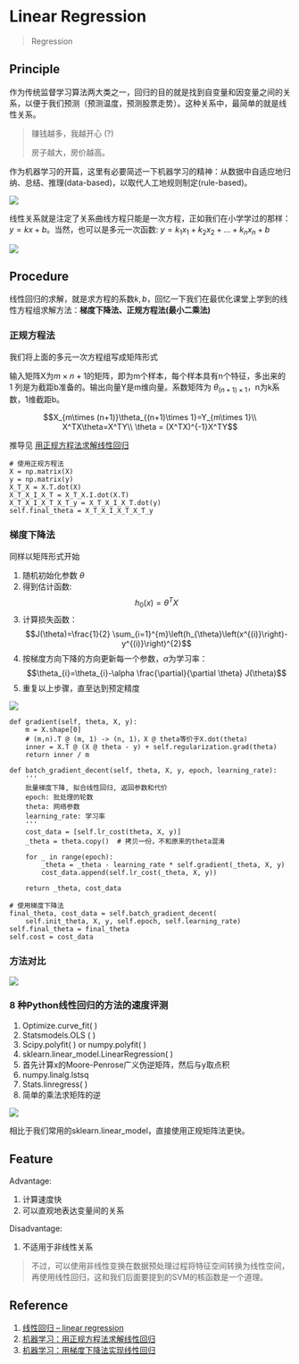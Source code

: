 # Linear Regression
> Regression

## Principle
作为传统监督学习算法两大类之一，回归的目的就是找到自变量和因变量之间的关系，以便于我们预测（预测温度，预测股票走势）。这种关系中，最简单的就是线性关系。
> 赚钱越多，我越开心 (?)
> 
> 房子越大，房价越高。

作为机器学习的开篇，这里有必要简述一下机器学习的精神：从数据中自适应地归纳、总结、推理(data-based)，以取代人工地规则制定(rule-based)。

![](https://easy-ai.oss-cn-shanghai.aliyuncs.com/2019-08-30-taolu.png)

线性关系就是注定了关系曲线方程只能是一次方程，正如我们在小学学过的那样：$y=kx+b$。当然，也可以是多元一次函数: $y=k_1x_1+k_2x_2+\dots+k_nx_n+b$

![](https://easy-ai.oss-cn-shanghai.aliyuncs.com/2019-08-30-xianxing.png)

## Procedure
线性回归的求解，就是求方程的系数$k,b$，回忆一下我们在最优化课堂上学到的线性方程组求解方法：**梯度下降法、正规方程法(最小二乘法)**

### 正规方程法
我们将上面的多元一次方程组写成矩阵形式

输入矩阵X为$m\times n+1$的矩阵，即为m个样本，每个样本具有n个特征，多出来的 $1$ 列是为截距b准备的。输出向量Y是m维向量。系数矩阵为 $\theta_{(n+1)\times 1}$，n为k系数，1维截距b。

$$X_{m\times (n+1)}\theta_{(n+1)\times 1}=Y_{m\times 1}\\
X^TX\theta=X^TY\\
\theta = (X^TX)^{-1}X^TY$$

推导见 [用正规方程法求解线性回归](https://zhuanlan.zhihu.com/p/34842727)

```
# 使用正规方程法
X = np.matrix(X)
y = np.matrix(y)
X_T_X = X.T.dot(X)
X_T_X_I_X_T = X_T_X.I.dot(X.T)
X_T_X_I_X_T_X_T_y = X_T_X_I_X_T.dot(y)
self.final_theta = X_T_X_I_X_T_X_T_y
```

### 梯度下降法
同样以矩阵形式开始
1. 随机初始化参数 $\theta$ 
2. 得到估计函数:
    $$h_0(x)=\theta^TX$$
3. 计算损失函数：
   $$J(\theta)=\frac{1}{2} \sum_{i=1}^{m}\left(h_{\theta}\left(x^{(i)}\right)-y^{(i)}\right)^{2}$$
4. 按梯度方向下降的方向更新每一个参数，$\alpha$为学习率：
   $$\theta_{i}=\theta_{i}-\alpha \frac{\partial}{\partial \theta} J(\theta)$$
5. 重复以上步骤，直至达到预定精度

![](https://dingyue.ws.126.net/oW096qlMP4GlWxR9TRCXCbEdANt0MPz3cZQfg5AuA3ePP1560695482813.gif)

```
def gradient(self, theta, X, y):
    m = X.shape[0]
    # (m,n).T @ (m, 1) -> (n, 1)，X @ theta等价于X.dot(theta)
    inner = X.T @ (X @ theta - y) + self.regularization.grad(theta)
    return inner / m
    
def batch_gradient_decent(self, theta, X, y, epoch, learning_rate):
    '''
    批量梯度下降, 拟合线性回归, 返回参数和代价
    epoch: 批处理的轮数
    theta: 网络参数
    learning_rate: 学习率
    '''
    cost_data = [self.lr_cost(theta, X, y)]
    _theta = theta.copy()  # 拷贝一份，不和原来的theta混淆

    for _ in range(epoch):
        _theta = _theta - learning_rate * self.gradient(_theta, X, y)
        cost_data.append(self.lr_cost(_theta, X, y))

    return _theta, cost_data

# 使用梯度下降法
final_theta, cost_data = self.batch_gradient_decent(
    self.init_theta, X, y, self.epoch, self.learning_rate)
self.final_theta = final_theta
self.cost = cost_data
```

### 方法对比
![](https://pic2.zhimg.com/80/v2-c973cdee849a4d0a7b92e55c8b520425_1440w.jpg)

### 8 种Python线性回归的方法的速度评测
1. Optimize.curve_fit( )
2. Statsmodels.OLS ( )
3. Scipy.polyfit( ) or numpy.polyfit( )
4. sklearn.linear_model.LinearRegression( )
5. 首先计算x的Moore-Penrose广义伪逆矩阵，然后与y取点积
6. numpy.linalg.lstsq
7. Stats.linregress( )
8. 简单的乘法求矩阵的逆

![](https://easy-ai.oss-cn-shanghai.aliyuncs.com/2019-08-30-pingce.png)

相比于我们常用的sklearn.linear_model，直接使用正规矩阵法更快。

## Feature
Advantage:
1. 计算速度快
2. 可以直观地表达变量间的关系

Disadvantage:

1. 不适用于非线性关系

> 不过，可以使用非线性变换在数据预处理过程将特征空间转换为线性空间，再使用线性回归，这和我们后面要提到的SVM的核函数是一个道理。


## Reference 
1. [线性回归 – linear regression](https://easyai.tech/ai-definition/linear-regression/)
2. [机器学习：用正规方程法求解线性回归](https://zhuanlan.zhihu.com/p/34842727)
3. [机器学习：用梯度下降法实现线性回归](https://zhuanlan.zhihu.com/p/33992985)
